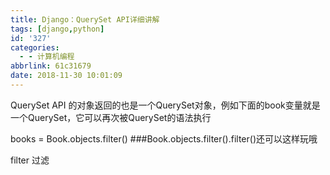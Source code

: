 ```yaml
---
title: Django：QuerySet API详细讲解
tags: [django,python]
id: '327'
categories:
  - - 计算机编程
abbrlink: 61c31679
date: 2018-11-30 10:01:09
---
```


QuerySet API 的对象返回的也是一个QuerySet对象，例如下面的book变量就是一个QuerySet，它可以再次被QuerySet的语法执行

books = Book.objects.filter()
###Book.objects.filter().filter()还可以这样玩哦

filter 过滤